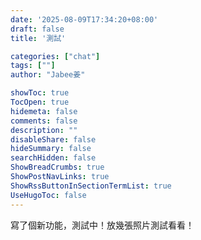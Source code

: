 ```yaml
---
date: '2025-08-09T17:34:20+08:00'
draft: false
title: '測試'

categories: ["chat"]
tags: [""]
author: "Jabee姜"

showToc: true
TocOpen: true
hidemeta: false
comments: false
description: ""
disableShare: false
hideSummary: false
searchHidden: false
ShowBreadCrumbs: true
ShowPostNavLinks: true
ShowRssButtonInSectionTermList: true
UseHugoToc: false
---
```


寫了個新功能，測試中！放幾張照片測試看看！